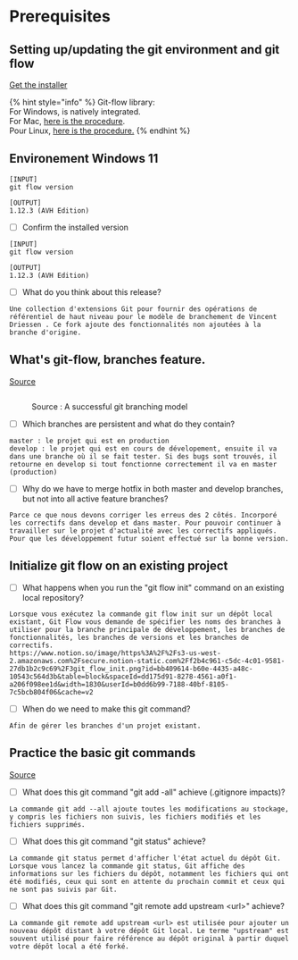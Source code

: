 # Prerequisites

## Setting up/updating the git environment and git flow

[Get the installer](https://git-scm.com/downloads)

{% hint style="info" %}
Git-flow library:\
For Windows, is natively integrated.\
For Mac, [here is the procedure](https://git-scm.com/download/mac).\
Pour Linux, [here is the procedure.](https://howtoinstall.co/en/git-flow)
{% endhint %}


## Environement Windows 11

```
[INPUT]
git flow version

[OUTPUT]
1.12.3 (AVH Edition)
```

* [ ] Confirm the installed version

```
[INPUT]
git flow version

[OUTPUT]
1.12.3 (AVH Edition)
```

* [ ] What do you think about this release?

```
Une collection d'extensions Git pour fournir des opérations de référentiel de haut niveau pour le modèle de branchement de Vincent Driessen . Ce fork ajoute des fonctionnalités non ajoutées à la branche d'origine.
```

## What's git-flow, branches feature.

[Source](https://nvie.com/posts/a-successful-git-branching-model/)

<figure><img src="../../.gitbook/assets/image (1).png" alt=""><figcaption><p>Source : A successful git branching model</p></figcaption></figure>

* [ ] Which branches are persistent and what do they contain?

```
master : le projet qui est en production
develop : le projet qui est en cours de dévelopement, ensuite il va dans une branche où il se fait tester. Si des bugs sont trouvés, il retourne en develop si tout fonctionne correctement il va en master (production)
```

* [ ] Why do we have to merge hotfix in both master and develop branches, but not into all active feature branches?

```
Parce ce que nous devons corriger les erreus des 2 côtés. Incorporé les correctifs dans develop et dans master. Pour pouvoir continuer à travailler sur le projet d'actualité avec les correctifs appliqués. Pour que les développement futur soient effectué sur la bonne version.
```

## Initialize git flow on an existing project

* [ ] What happens when you run the "git flow init" command on an existing local repository?

```
Lorsque vous exécutez la commande git flow init sur un dépôt local existant, Git Flow vous demande de spécifier les noms des branches à utiliser pour la branche principale de développement, les branches de fonctionnalités, les branches de versions et les branches de correctifs.
https://www.notion.so/image/https%3A%2F%2Fs3-us-west-2.amazonaws.com%2Fsecure.notion-static.com%2Ff2b4c961-c5dc-4c01-9581-27db1b2c9c69%2F3git_flow_init.png?id=bb409614-b60e-4435-a48c-10543c564d3b&table=block&spaceId=dd175d91-8278-4561-a0f1-a206f098ee1d&width=1830&userId=b0dd6b99-7188-40bf-8105-7c5bcb804f06&cache=v2
```

* [ ] When do we need to make this git command?

```
Afin de gérer les branches d'un projet existant.
```

## Practice the basic git commands

[Source](https://www.atlassian.com/git/glossary)

* [ ] What does this git command "git add -all" achieve (.gitignore impacts)?

```
La commande git add --all ajoute toutes les modifications au stockage, y compris les fichiers non suivis, les fichiers modifiés et les fichiers supprimés.
```

* [ ] What does this git command "git status" achieve?

```
La commande git status permet d'afficher l'état actuel du dépôt Git. Lorsque vous lancez la commande git status, Git affiche des informations sur les fichiers du dépôt, notamment les fichiers qui ont été modifiés, ceux qui sont en attente du prochain commit et ceux qui ne sont pas suivis par Git.
```

* [ ] What does this git command "git remote add upstream \<url>" achieve?

```
La commande git remote add upstream <url> est utilisée pour ajouter un nouveau dépôt distant à votre dépôt Git local. Le terme "upstream" est souvent utilisé pour faire référence au dépôt original à partir duquel votre dépôt local a été forké.
```
